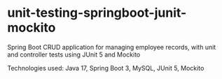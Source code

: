 # unit-testing-springboot-junit-mockito

Spring Boot CRUD application for managing employee records, with unit and controller tests using JUnit 5 and Mockito

Technologies used: Java 17, Spring Boot 3, MySQL, JUnit 5, Mockito

